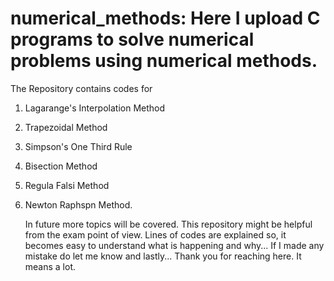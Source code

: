 # numerical_methods: Here I upload C programs to solve numerical problems using numerical methods. 
The Repository contains codes for
1. Lagarange's Interpolation Method
2. Trapezoidal Method
3. Simpson's One Third Rule
4. Bisection Method
5. Regula Falsi Method
6. Newton Raphspn Method.

   In future more topics will be covered. This repository might be helpful from the exam point of view. Lines of codes are explained so, it becomes easy to understand what is happening and why... If I made any mistake do let me know and lastly... Thank you for reaching here. It means a lot.
